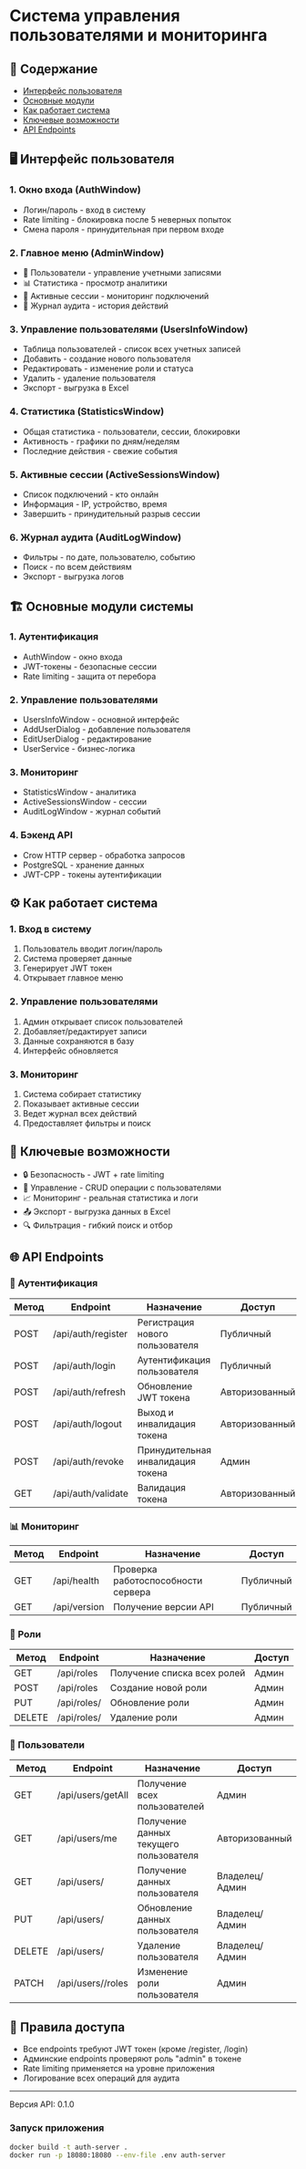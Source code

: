 # Система управления пользователями и мониторинга

## 📖 Содержание
- [Интерфейс пользователя](#интерфейс-пользователя)
- [Основные модули](#основные-модули-системы)
- [Как работает система](#как-работает-система)
- [Ключевые возможности](#ключевые-возможности)
- [API Endpoints](#api-endpoints)

## 🖥 Интерфейс пользователя

### 1. Окно входа (AuthWindow)
- Логин/пароль - вход в систему
- Rate limiting - блокировка после 5 неверных попыток
- Смена пароля - принудительная при первом входе

### 2. Главное меню (AdminWindow)
- 👥 Пользователи - управление учетными записями
- 📊 Статистика - просмотр аналитики
- 🔗 Активные сессии - мониторинг подключений
- 📝 Журнал аудита - история действий

### 3. Управление пользователями (UsersInfoWindow)
- Таблица пользователей - список всех учетных записей
- Добавить - создание нового пользователя
- Редактировать - изменение роли и статуса
- Удалить - удаление пользователя
- Экспорт - выгрузка в Excel

### 4. Статистика (StatisticsWindow)
- Общая статистика - пользователи, сессии, блокировки
- Активность - графики по дням/неделям
- Последние действия - свежие события

### 5. Активные сессии (ActiveSessionsWindow)
- Список подключений - кто онлайн
- Информация - IP, устройство, время
- Завершить - принудительный разрыв сессии

### 6. Журнал аудита (AuditLogWindow)
- Фильтры - по дате, пользователю, событию
- Поиск - по всем действиям
- Экспорт - выгрузка логов

## 🏗 Основные модули системы

### 1. Аутентификация
- AuthWindow - окно входа
- JWT-токены - безопасные сессии
- Rate limiting - защита от перебора

### 2. Управление пользователями
- UsersInfoWindow - основной интерфейс
- AddUserDialog - добавление пользователя
- EditUserDialog - редактирование
- UserService - бизнес-логика

### 3. Мониторинг
- StatisticsWindow - аналитика
- ActiveSessionsWindow - сессии
- AuditLogWindow - журнал событий

### 4. Бэкенд API
- Crow HTTP сервер - обработка запросов
- PostgreSQL - хранение данных
- JWT-CPP - токены аутентификации

## ⚙️ Как работает система

### 1. Вход в систему
1. Пользователь вводит логин/пароль
2. Система проверяет данные
3. Генерирует JWT токен
4. Открывает главное меню

### 2. Управление пользователями
1. Админ открывает список пользователей
2. Добавляет/редактирует записи
3. Данные сохраняются в базу
4. Интерфейс обновляется

### 3. Мониторинг
1. Система собирает статистику
2. Показывает активные сессии
3. Ведет журнал всех действий
4. Предоставляет фильтры и поиск

## 🚀 Ключевые возможности
- 🔒 Безопасность - JWT + rate limiting
- 👥 Управление - CRUD операции с пользователями
- 📈 Мониторинг - реальная статистика и логи
- 📤 Экспорт - выгрузка данных в Excel
- 🔍 Фильтрация - гибкий поиск и отбор

## 🌐 API Endpoints

### 🔐 Аутентификация

| Метод | Endpoint | Назначение | Доступ |
|-------|----------|-------------|---------|
| POST | /api/auth/register | Регистрация нового пользователя | Публичный |
| POST | /api/auth/login | Аутентификация пользователя | Публичный |
| POST | /api/auth/refresh | Обновление JWT токена | Авторизованный |
| POST | /api/auth/logout | Выход и инвалидация токена | Авторизованный |
| POST | /api/auth/revoke | Принудительная инвалидация токена | Админ |
| GET | /api/auth/validate | Валидация токена | Авторизованный |

### 📊 Мониторинг

| Метод | Endpoint | Назначение | Доступ |
|-------|----------|-------------|---------|
| GET | /api/health | Проверка работоспособности сервера | Публичный |
| GET | /api/version | Получение версии API | Публичный |

### 👥 Роли

| Метод | Endpoint | Назначение | Доступ |
|-------|----------|-------------|---------|
| GET | /api/roles | Получение списка всех ролей | Админ |
| POST | /api/roles | Создание новой роли | Админ |
| PUT | /api/roles/<int> | Обновление роли | Админ |
| DELETE | /api/roles/<int> | Удаление роли | Админ |

### 👤 Пользователи
| Метод | Endpoint | Назначение | Доступ |
|-------|----------|-------------|---------|
| GET | /api/users/getAll | Получение всех пользователей | Админ |
| GET | /api/users/me | Получение данных текущего пользователя | Авторизованный |
| GET | /api/users/<username> | Получение данных пользователя | Владелец/Админ |
| PUT | /api/users/<username> | Обновление данных пользователя | Владелец/Админ |
| DELETE | /api/users/<username> | Удаление пользователя | Владелец/Админ |
| PATCH | /api/users/<username>/roles | Изменение роли пользователя | Админ |

## 🔐 Правила доступа

- Все endpoints требуют JWT токен (кроме /register, /login)
- Админские endpoints проверяют роль "admin" в токене
- Rate limiting применяется на уровне приложения
- Логирование всех операций для аудита

---

Версия API: 0.1.0

### Запуск приложения

```bash
docker build -t auth-server .
docker run -p 18080:18080 --env-file .env auth-server
